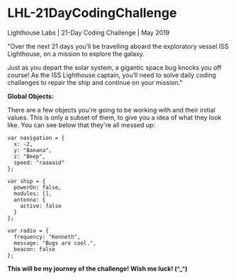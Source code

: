 # LHL-21DayCodingChallenge
Lighthouse Labs | 21-Day Coding Challenge | May 2019 

"Over the next 21 days you’ll be travelling aboard the exploratory vessel ISS Lighthouse, on a mission to explore the galaxy.

Just as you depart the solar system, a gigantic space bug knocks you off course! 
As the ISS Lighthouse captain, you’ll need to solve daily coding challenges to repair the ship and continue on your mission."

**Global Objects:**

There are a few objects you're going to be working with and their initial values. This is only a subset of them, to give you a idea of what they look like. You can see below that they're all messed up:

    var navigation = {
      x: -2,
      y: "Banana",
      z: "Beep",
      speed: "raaaaid"
    };

    var ship = {
      powerOn: false,
      modules: [],
      antenna: {
        active: false
      }
    };

    var radio = {
      frequency: "Kenneth",
      message: "Bugs are cool.",
      beacon: false
    };
    
**This will be my journey of the challenge! Wish me luck! (^_^)**
